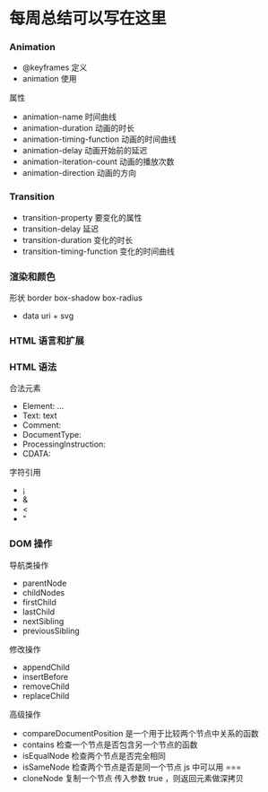 # 每周总结可以写在这里

### Animation

-   @keyframes 定义
-   animation 使用

属性

-   animation-name 时间曲线
-   animation-duration 动画的时长
-   animation-timing-function 动画的时间曲线
-   animation-delay 动画开始前的延迟
-   animation-iteration-count 动画的播放次数
-   animation-direction 动画的方向

### Transition

-   transition-property 要变化的属性
-   transition-delay 延迟
-   transition-duration 变化的时长
-   transition-timing-function 变化的时间曲线

### 渲染和颜色

形状
border
box-shadow
box-radius

-   data uri + svg

### HTML 语言和扩展

### HTML 语法

合法元素

-   Element: <tagname> ... </tagname>
-   Text: text
-   Comment: <!-- comments -->
-   DocumentType: <!Doctype html>
-   ProcessingInstruction: <?a 1?>
-   CDATA: <![CDATA[]]>

字符引用

-   &#161;
-   &amp;
-   &lt;
-   &quot;

### DOM 操作

导航类操作

-   parentNode
-   childNodes
-   firstChild
-   lastChild
-   nextSibling
-   previousSibling

修改操作

-   appendChild
-   insertBefore
-   removeChild
-   replaceChild

高级操作

-   compareDocumentPosition 是一个用于比较两个节点中关系的函数
-   contains 检查一个节点是否包含另一个节点的函数
-   isEqualNode 检查两个节点是否完全相同
-   isSameNode 检查两个节点是否是同一个节点 js 中可以用 ===
-   cloneNode 复制一个节点 传入参数 true ，则返回元素做深拷贝
